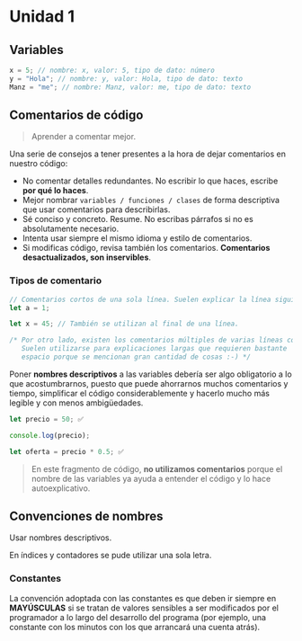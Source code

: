 # Unidad 1

## Variables

```js
x = 5; // nombre: x, valor: 5, tipo de dato: número
y = "Hola"; // nombre: y, valor: Hola, tipo de dato: texto
Manz = "me"; // nombre: Manz, valor: me, tipo de dato: texto
```

## Comentarios de código

> Aprender a comentar mejor.

Una serie de consejos a tener presentes a la hora de dejar comentarios en nuestro código:

- No comentar detalles redundantes. No escribir lo que haces, escribe **por qué lo haces**.
- Mejor nombrar `variables / funciones / clases` de forma descriptiva que usar comentarios para describirlas.
- Sé conciso y concreto. Resume. No escribas párrafos si no es absolutamente necesario.
- Intenta usar siempre el mismo idioma y estilo de comentarios.
- Si modificas código, revisa también los comentarios. **Comentarios desactualizados, son inservibles**.

### Tipos de comentario

```js
// Comentarios cortos de una sola línea. Suelen explicar la línea siguiente.
let a = 1;

let x = 45; // También se utilizan al final de una línea.

/* Por otro lado, existen los comentarios múltiples de varias líneas consecutivas.
   Suelen utilizarse para explicaciones largas que requieren bastante
   espacio porque se mencionan gran cantidad de cosas :-) */
```

Poner **nombres descriptivos** a las variables debería ser algo obligatorio a lo que acostumbrarnos, puesto que puede ahorrarnos muchos comentarios y tiempo, simplificar el código considerablemente y hacerlo mucho más legible y con menos ambigüedades.

```js
let precio = 50; ✅

console.log(precio);

let oferta = precio * 0.5; ✅
```

> En este fragmento de código, **no utilizamos comentarios** porque el nombre de las variables ya ayuda a entender el código y lo hace autoexplicativo.

## Convenciones de nombres

Usar nombres descriptivos.

En índices y contadores se pude utilizar una sola letra.

### Constantes

La convención adoptada con las constantes es que deben ir siempre en **MAYÚSCULAS** si se tratan de valores sensibles a ser modificados por el programador a lo largo del desarrollo del programa (por ejemplo, una constante con los minutos con los que arrancará una cuenta atrás).
